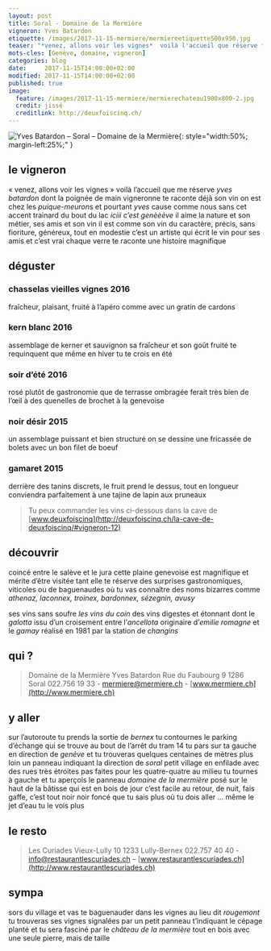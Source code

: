```yaml
---
layout: post
title: Soral - Domaine de la Mermière
vigneron: Yves Batardon
etiquette: /images/2017-11-15-mermiere/mermiereetiquette500x950.jpg
teaser: "*venez, allons voir les vignes*  voilà l'accueil que réserve *yves batardon* dont la poignée de main vigneronne te raconte déjà son vin"
mots-cles: [Genève, domaine, vigneron]
categories: blog
date:     2017-11-15T14:00:00+02:00
modified: 2017-11-15T14:00:00+02:00
published: true
image:
  feature: /images/2017-11-15-mermiere/mermierechateau1900x800-2.jpg
  credit: jissé
  creditlink: http://deuxfoiscinq.ch/
---
```


![Yves Batardon – Soral – Domaine de la Mermière][i1]{: style="width:50%; margin-left:25%;" }

[i1]: ../../images/2017-11-15-mermiere/mermierevigneron1000x1800.jpg

## le vigneron
« venez, allons voir les vignes » voilà l’accueil que me réserve *yves batardon* dont la poignée de main vigneronne te raconte déjà son vin
on est chez les *puique-meuron*s et pourtant *yves* cause comme nous sans cet accent trainard du bout du lac *iciii c’est genèèève*
il aime la nature et son métier, ses amis et son vin
il est comme son vin du caractère, précis, sans fioriture, généreux, tout en modestie
c’est un artiste qui écrit le vin pour ses amis et c’est vrai chaque verre te raconte une histoire magnifique

## déguster
### chasselas vieilles vignes 2016
fraîcheur, plaisant, fruité
à l’apéro comme avec un gratin de cardons

### kern blanc 2016
assemblage de kerner et sauvignon
sa fraîcheur et son goût fruité te requinquent que même en hiver tu te crois en été

### soir d’été 2016
rosé plutôt de gastronomie que de terrasse ombragée
ferait très bien de l’œil à des quenelles de brochet à la genevoise

### noir désir 2015
un assemblage puissant et bien structuré
on se dessine une fricassée de bolets avec un bon filet de boeuf

### gamaret 2015
derrière des tanins discrets, le fruit prend le dessus, tout en longueur
conviendra parfaitement  à une tajine de lapin aux pruneaux

> Tu peux commander les vins ci-dessous dans la cave de [www.deuxfoiscinq](http://deuxfoiscinq.ch/la-cave-de-deuxfoiscinq/#vigneron-12)

## découvrir
coincé entre le salève et le jura cette plaine genevoise est magnifique et mérite d’être visitée tant elle te réserve des surprises gastronomiques, viticoles ou de baguenaudes où tu vas connaître des noms bizarres comme *athenaz, laconnex, troinex, bardonnex, sézegnin, avusy*

ses vins sans soufre *les vins du coin* des vins digestes et étonnant  dont le *galotta* issu d’un croisement entre l’*ancellota* originaire d’*emilie romagne* et le *gamay* réalisé en 1981 par la station de *changins*


## qui ?
> Domaine de la Mermière
> Yves Batardon
> Rue du Faubourg 9
> 1286 Soral
> 022.756 19 33 - [mermiere@mermiere.ch](mailto:mermiere@mermiere.ch) - [www.mermiere.ch](http://www.mermiere.ch)

## y aller
sur l’autoroute tu prends la sortie de *bernex* tu contournes le parking d’échange qui se trouve au bout de l’arrêt du tram 14 tu pars sur ta gauche en direction de *genève* et tu trouveras quelques centaines de mètres plus loin un panneau indiquant la direction de *soral* petit village en enfilade avec des rues très étroites pas faites pour les quatre-quatre
au milieu tu tournes à gauche et tu aperçois le panneau *domaine de la mermière*
posé sur le haut de la bâtisse qui est en bois
de jour c’est facile
au retour, de nuit, fais gaffe, c’est tout noir noir foncé que tu sais plus où tu dois aller … même le jet d’eau tu le vois plus

## le resto
> Les Curiades
> Vieux-Lully 10
> 1233 Lully-Bernex
> 022.757 40 40 - [info@restaurantlescuriades.ch](mailto:info@restaurantlescuriades.ch) – [www.restaurantlescuriades.ch](http://www.restaurantlescuriades.ch)

## sympa
sors du village et vas te baguenauder dans les vignes au lieu dit *rougemont* tu trouveras ses vignes signalées par un petit panneau t’indiquant le cépage planté et tu sera fasciné par le *château de la mermière* tout en bois avec une seule pierre, mais de taille
